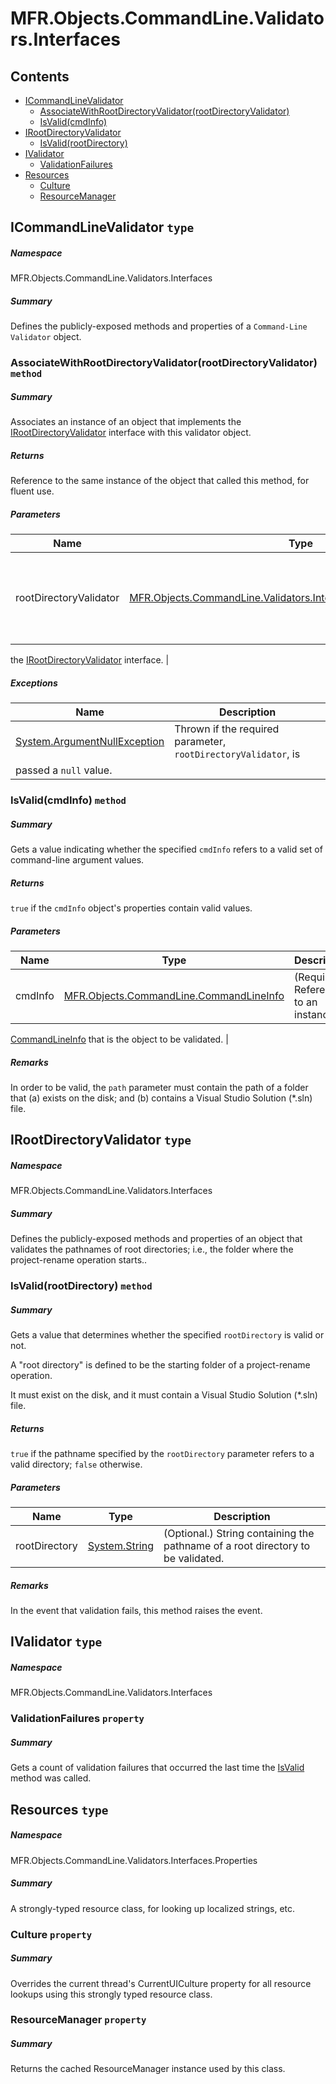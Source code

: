 <a name='assembly'></a>
# MFR.Objects.CommandLine.Validators.Interfaces

## Contents

- [ICommandLineValidator](#T-MFR-Objects-CommandLine-Validators-Interfaces-ICommandLineValidator 'MFR.Objects.CommandLine.Validators.Interfaces.ICommandLineValidator')
  - [AssociateWithRootDirectoryValidator(rootDirectoryValidator)](#M-MFR-Objects-CommandLine-Validators-Interfaces-ICommandLineValidator-AssociateWithRootDirectoryValidator-MFR-Objects-CommandLine-Validators-Interfaces-IRootDirectoryValidator- 'MFR.Objects.CommandLine.Validators.Interfaces.ICommandLineValidator.AssociateWithRootDirectoryValidator(MFR.Objects.CommandLine.Validators.Interfaces.IRootDirectoryValidator)')
  - [IsValid(cmdInfo)](#M-MFR-Objects-CommandLine-Validators-Interfaces-ICommandLineValidator-IsValid-MFR-Objects-CommandLine-CommandLineInfo- 'MFR.Objects.CommandLine.Validators.Interfaces.ICommandLineValidator.IsValid(MFR.Objects.CommandLine.CommandLineInfo)')
- [IRootDirectoryValidator](#T-MFR-Objects-CommandLine-Validators-Interfaces-IRootDirectoryValidator 'MFR.Objects.CommandLine.Validators.Interfaces.IRootDirectoryValidator')
  - [IsValid(rootDirectory)](#M-MFR-Objects-CommandLine-Validators-Interfaces-IRootDirectoryValidator-IsValid-System-String- 'MFR.Objects.CommandLine.Validators.Interfaces.IRootDirectoryValidator.IsValid(System.String)')
- [IValidator](#T-MFR-Objects-CommandLine-Validators-Interfaces-IValidator 'MFR.Objects.CommandLine.Validators.Interfaces.IValidator')
  - [ValidationFailures](#P-MFR-Objects-CommandLine-Validators-Interfaces-IValidator-ValidationFailures 'MFR.Objects.CommandLine.Validators.Interfaces.IValidator.ValidationFailures')
- [Resources](#T-MFR-Objects-CommandLine-Validators-Interfaces-Properties-Resources 'MFR.Objects.CommandLine.Validators.Interfaces.Properties.Resources')
  - [Culture](#P-MFR-Objects-CommandLine-Validators-Interfaces-Properties-Resources-Culture 'MFR.Objects.CommandLine.Validators.Interfaces.Properties.Resources.Culture')
  - [ResourceManager](#P-MFR-Objects-CommandLine-Validators-Interfaces-Properties-Resources-ResourceManager 'MFR.Objects.CommandLine.Validators.Interfaces.Properties.Resources.ResourceManager')

<a name='T-MFR-Objects-CommandLine-Validators-Interfaces-ICommandLineValidator'></a>
## ICommandLineValidator `type`

##### Namespace

MFR.Objects.CommandLine.Validators.Interfaces

##### Summary

Defines the publicly-exposed methods and properties of a
`
            Command-Line Validator
            `
object.

<a name='M-MFR-Objects-CommandLine-Validators-Interfaces-ICommandLineValidator-AssociateWithRootDirectoryValidator-MFR-Objects-CommandLine-Validators-Interfaces-IRootDirectoryValidator-'></a>
### AssociateWithRootDirectoryValidator(rootDirectoryValidator) `method`

##### Summary

Associates an instance of an object that implements the
[IRootDirectoryValidator](#T-MFR-Objects-CommandLine-Validators-Interfaces-IRootDirectoryValidator 'MFR.Objects.CommandLine.Validators.Interfaces.IRootDirectoryValidator')
interface with this validator object.

##### Returns

Reference to the same instance of the object that called this
method, for fluent use.

##### Parameters

| Name | Type | Description |
| ---- | ---- | ----------- |
| rootDirectoryValidator | [MFR.Objects.CommandLine.Validators.Interfaces.IRootDirectoryValidator](#T-MFR-Objects-CommandLine-Validators-Interfaces-IRootDirectoryValidator 'MFR.Objects.CommandLine.Validators.Interfaces.IRootDirectoryValidator') | (Required.) Reference to an instance of an object that implements
the
[IRootDirectoryValidator](#T-MFR-Objects-CommandLine-Validators-Interfaces-IRootDirectoryValidator 'MFR.Objects.CommandLine.Validators.Interfaces.IRootDirectoryValidator')
interface. |

##### Exceptions

| Name | Description |
| ---- | ----------- |
| [System.ArgumentNullException](http://msdn.microsoft.com/query/dev14.query?appId=Dev14IDEF1&l=EN-US&k=k:System.ArgumentNullException 'System.ArgumentNullException') | Thrown if the required parameter, `rootDirectoryValidator`, is
passed a `null` value. |

<a name='M-MFR-Objects-CommandLine-Validators-Interfaces-ICommandLineValidator-IsValid-MFR-Objects-CommandLine-CommandLineInfo-'></a>
### IsValid(cmdInfo) `method`

##### Summary

Gets a value indicating whether the specified
`cmdInfo`
refers to a valid set of command-line argument values.

##### Returns

`true` if the `cmdInfo` object's
properties contain valid values.

##### Parameters

| Name | Type | Description |
| ---- | ---- | ----------- |
| cmdInfo | [MFR.Objects.CommandLine.CommandLineInfo](#T-MFR-Objects-CommandLine-CommandLineInfo 'MFR.Objects.CommandLine.CommandLineInfo') | (Required.) Reference to an instance of
[CommandLineInfo](#T-MFR-Objects-CommandLine-CommandLineInfo 'MFR.Objects.CommandLine.CommandLineInfo')
that is the
object to be validated. |

##### Remarks

In order to be valid, the `path` parameter must
contain the path of a folder that (a) exists on the disk; and (b)
contains a Visual Studio Solution (*.sln) file.

<a name='T-MFR-Objects-CommandLine-Validators-Interfaces-IRootDirectoryValidator'></a>
## IRootDirectoryValidator `type`

##### Namespace

MFR.Objects.CommandLine.Validators.Interfaces

##### Summary

Defines the publicly-exposed methods and properties of an object that
validates the pathnames of root directories; i.e., the folder where the
project-rename operation starts..

<a name='M-MFR-Objects-CommandLine-Validators-Interfaces-IRootDirectoryValidator-IsValid-System-String-'></a>
### IsValid(rootDirectory) `method`

##### Summary

Gets a value that determines whether the specified
`rootDirectory`
is valid or not.



A "root directory" is defined to be the starting folder of a
project-rename operation.



It must exist on the disk, and it must contain a Visual Studio
Solution (*.sln) file.

##### Returns

`true` if the pathname specified by the
`rootDirectory`
parameter refers to a valid directory;
`false`
otherwise.

##### Parameters

| Name | Type | Description |
| ---- | ---- | ----------- |
| rootDirectory | [System.String](http://msdn.microsoft.com/query/dev14.query?appId=Dev14IDEF1&l=EN-US&k=k:System.String 'System.String') | (Optional.) String containing the pathname of a root directory to be validated. |

##### Remarks

In the event that validation fails, this method raises the
[](#E-MFR-Objects-CommandLine-Validators-Interfaces-IRootDirectoryValidator-RootDirectoryInvalid 'MFR.Objects.CommandLine.Validators.Interfaces.IRootDirectoryValidator.RootDirectoryInvalid')
event.

<a name='T-MFR-Objects-CommandLine-Validators-Interfaces-IValidator'></a>
## IValidator `type`

##### Namespace

MFR.Objects.CommandLine.Validators.Interfaces

<a name='P-MFR-Objects-CommandLine-Validators-Interfaces-IValidator-ValidationFailures'></a>
### ValidationFailures `property`

##### Summary

Gets a count of validation failures that occurred the last time the
[IsValid](#M-MFR-Objects-CommandLine-Validators-Interfaces-ICommandLineValidator-IsValid 'MFR.Objects.CommandLine.Validators.Interfaces.ICommandLineValidator.IsValid')
method was called.

<a name='T-MFR-Objects-CommandLine-Validators-Interfaces-Properties-Resources'></a>
## Resources `type`

##### Namespace

MFR.Objects.CommandLine.Validators.Interfaces.Properties

##### Summary

A strongly-typed resource class, for looking up localized strings, etc.

<a name='P-MFR-Objects-CommandLine-Validators-Interfaces-Properties-Resources-Culture'></a>
### Culture `property`

##### Summary

Overrides the current thread's CurrentUICulture property for all
  resource lookups using this strongly typed resource class.

<a name='P-MFR-Objects-CommandLine-Validators-Interfaces-Properties-Resources-ResourceManager'></a>
### ResourceManager `property`

##### Summary

Returns the cached ResourceManager instance used by this class.
